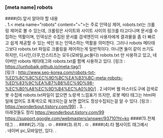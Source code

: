 ### [meta name] robots

####(0).앞서 알아야 할 내용  
.
    1.< meta name="robots" content="~">는 주로 인덱싱 제어, robots.txt는 크롤링 제어로 볼 수 있는데,
        크롤링은 사이트와 사이트 사이의 링크를 타고다니며 문서를 수집하는 역활이며, 인덱싱은 수집된 문서를 검색엔진이
        사용자에게 결과물을 좀 더 빠르고 쉽게 제공할 수 있는 색인 또는 인덱스하는 역활을 의미한다. 그러나 robots 메타태그보다
        robots.txt 파일로 크롤링을 제어하는게 일반적이다. 아니면 둘이 같이 쓰기도 하지만, 디시인,더쿠,인스티즈는 모두(모바일,pc둘다) robots.txt
        만 사용하고 있고, 네이버만 robots 메타태그와 robots.txt를 함꼐 사용하고 있다.
        [링크 : https://junhobaik.github.io/meta-tag/]   
        [링크 : http://www.seo-korea.com/robots-txt-%ED%8C%8C%EC%9D%BC%EA%B3%BC-meta-robots-%ED%83%9C%EA%B7%B8%EC%9D%98-%EC%B0%A8%EC%9D%B4%EC%A0%90/]
.
    2.네이버 웹 마스터도구에 검색로봇 수집에 robots.txt파일이 없으면 노랑색 느낌표가 뜨지만, 로봇 메타 태그는 html파일에 없어도
        초록색으로 체크되는걸 보면 없어도 정상수집되는걸 알 수 있다.
        [링크 : https://wonderbout.tistory.com/99]
.
    3.
.    
아래것들도 정리
https://wonderbout.tistory.com/99
https://support.google.com/webmasters/answer/93710?hl=ko
####(1).전체태그
.
    <meta name="robots" content="~">
.
####(2).기능
.
    ㅁ
.
####(3).위치
.
    ㅁ
.
####(4).타 웹사이트 태그예시    
.
    네이버 pc,모바일만, <meta name="robots" content="index,nofollow"> 있다.
.
